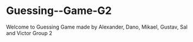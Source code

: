 # Guessing--Game-G2
Welcome to Guessing Game made by Alexander, Dano, Mikael, Gustav, Sal and Victor
Group 2
